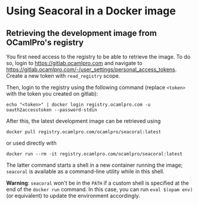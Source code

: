 # Using Seacoral in a Docker image

## Retrieving the development image from OCamlPro's registry

You first need access to the registry to be able to retrieve the
image.  To do so, login to https://gitlab.ocamlpro.com and navigate to
https://gitlab.ocamlpro.com/-/user_settings/personal_access_tokens.
Create a new token with `read_registry` scope.

Then, login to the registry using the following command (replace
`<token>` with the token you created on gitlab):
```shell
echo "<token>" | docker login registry.ocamlpro.com -u oauth2accesstoken --password-stdin
```

After this, the latest development image can be retrieved using
```shell
docker pull registry.ocamlpro.com/ocamlpro/seacoral:latest
```
or used directly with
```shell
docker run --rm -it registry.ocamlpro.com/ocamlpro/seacoral:latest
```

The latter command starts a shell in a new container running the
image; `seacoral` is available as a command-line utility while in this
shell.

**Warning**: `seacoral` won't be in the `PATH` if a custom shell is
specified at the end of the `docker run` command.  In this case, you
can run `eval $(opam env)` (or equivalent) to update the environment
accordingly.
